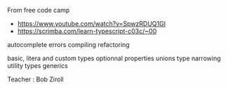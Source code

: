 From free code camp
- https://www.youtube.com/watch?v=SpwzRDUQ1GI
- https://scrimba.com/learn-typescript-c03c/~00 

autocomplete
errors compiling
refactoring

basic, litera and custom types
optionnal properties
unions
type narrowing
utility types
generics

Teacher : Bob Ziroll 

